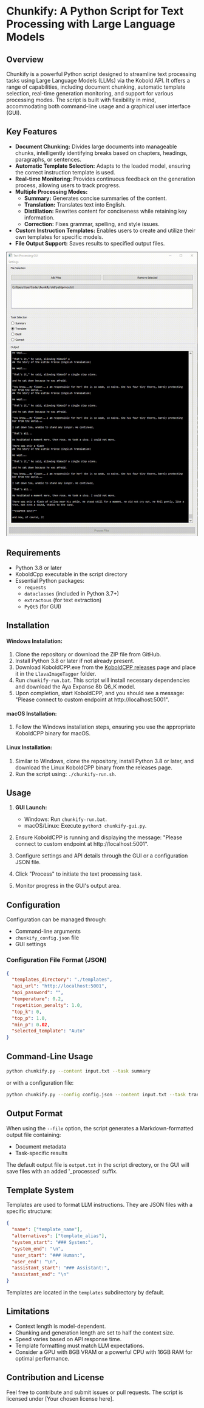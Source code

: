 # Chunkify: A Python Script for Text Processing with Large Language Models

## Overview

Chunkify is a powerful Python script designed to streamline text processing tasks using Large Language Models (LLMs) via the Kobold API. It offers a range of capabilities, including document chunking, automatic template selection, real-time generation monitoring, and support for various processing modes. The script is built with flexibility in mind, accommodating both command-line usage and a graphical user interface (GUI).

## Key Features

- **Document Chunking:** Divides large documents into manageable chunks, intelligently identifying breaks based on chapters, headings, paragraphs, or sentences.
- **Automatic Template Selection:** Adapts to the loaded model, ensuring the correct instruction template is used.
- **Real-time Monitoring:** Provides continuous feedback on the generation process, allowing users to track progress.
- **Multiple Processing Modes:**
  - **Summary:** Generates concise summaries of the content.
  - **Translation:** Translates text into English.
  - **Distillation:** Rewrites content for conciseness while retaining key information.
  - **Correction:** Fixes grammar, spelling, and style issues.
- **Custom Instruction Templates:** Enables users to create and utilize their own templates for specific models.
- **File Output Support:** Saves results to specified output files.

![Screenshot](chunkify_littleprince_translate.gif)

## Requirements

- Python 3.8 or later
- KoboldCpp executable in the script directory
- Essential Python packages:
  - `requests`
  - `dataclasses` (included in Python 3.7+)
  - `extractous` (for text extraction)
  - `PyQt5` (for GUI)

## Installation

#### Windows Installation:

1. Clone the repository or download the ZIP file from GitHub.
2. Install Python 3.8 or later if not already present.
3. Download KoboldCPP.exe from the [KoboldCPP releases](https://github.com/LostRuins/koboldcpp/releases) page and place it in the `LlavaImageTagger` folder.
4. Run `chunkify-run.bat`. This script will install necessary dependencies and download the Aya Expanse 8b Q6_K model.
5. Upon completion, start KoboldCPP, and you should see a message: "Please connect to custom endpoint at http://localhost:5001".

#### macOS Installation:

1. Follow the Windows installation steps, ensuring you use the appropriate KoboldCPP binary for macOS.

#### Linux Installation:

1. Similar to Windows, clone the repository, install Python 3.8 or later, and download the Linux KoboldCPP binary from the releases page.
2. Run the script using: `./chunkify-run.sh`.

## Usage

1. **GUI Launch:**
   - Windows: Run `chunkify-run.bat`.
   - macOS/Linux: Execute `python3 chunkify-gui.py`.

2. Ensure KoboldCPP is running and displaying the message: "Please connect to custom endpoint at http://localhost:5001".

3. Configure settings and API details through the GUI or a configuration JSON file.

4. Click "Process" to initiate the text processing task.

5. Monitor progress in the GUI's output area.

## Configuration

Configuration can be managed through:

- Command-line arguments
- `chunkify_config.json` file
- GUI settings

### Configuration File Format (JSON)

```json
{
  "templates_directory": "./templates",
  "api_url": "http://localhost:5001",
  "api_password": "",
  "temperature": 0.2,
  "repetition_penalty": 1.0,
  "top_k": 0,
  "top_p": 1.0,
  "min_p": 0.02,
  "selected_template": "Auto"
}
```

## Command-Line Usage

```bash
python chunkify.py --content input.txt --task summary
```

or with a configuration file:

```bash
python chunkify.py --config config.json --content input.txt --task translate
```

## Output Format

When using the `--file` option, the script generates a Markdown-formatted output file containing:

- Document metadata
- Task-specific results

The default output file is `output.txt` in the script directory, or the GUI will save files with an added '_processed' suffix.

## Template System

Templates are used to format LLM instructions. They are JSON files with a specific structure:

```json
{
  "name": ["template_name"],
  "alternatives": ["template_alias"],
  "system_start": "### System:",
  "system_end": "\n",
  "user_start": "### Human:",
  "user_end": "\n",
  "assistant_start": "### Assistant:",
  "assistant_end": "\n"
}
```

Templates are located in the `templates` subdirectory by default.

## Limitations

- Context length is model-dependent.
- Chunking and generation length are set to half the context size.
- Speed varies based on API response time.
- Template formatting must match LLM expectations.
- Consider a GPU with 8GB VRAM or a powerful CPU with 16GB RAM for optimal performance.

## Contribution and License

Feel free to contribute and submit issues or pull requests. The script is licensed under [Your chosen license here].

